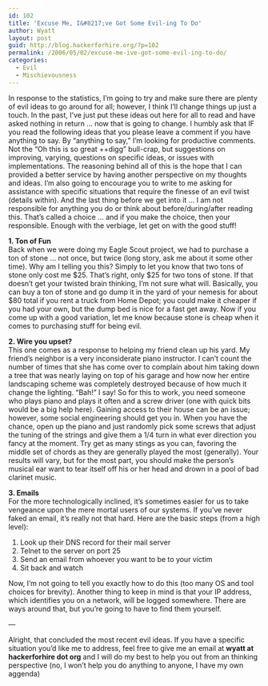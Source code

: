 ```yaml
---
id: 102
title: 'Excuse Me, I&#8217;ve Got Some Evil-ing To Do'
author: Wyatt
layout: post
guid: http://blog.hackerforhire.org/?p=102
permalink: /2006/05/02/excuse-me-ive-got-some-evil-ing-to-do/
categories:
  - Evil
  - Mischievousness
---
```

In response to the statistics, I&#8217;m going to try and make sure there are plenty of evil ideas to go around for all; however, I think I&#8217;ll change things up just a touch. In the past, I&#8217;ve just put these ideas out here for all to read and have asked nothing in return &#8230; now that is going to change. I humbly ask that IF you read the following ideas that you please leave a comment if you have anything to say. By &#8220;anything to say,&#8221; I&#8217;m looking for productive comments. Not the &#8220;Oh this is so great ++digg&#8221; bull-crap, but suggestions on improving, varying, questions on specific ideas, or issues with implementations. The reasoning behind all of this is the hope that I can provided a better service by having another perspective on my thoughts and ideas. I&#8217;m also going to encourage you to write to me asking for assistance with specific situations that require the finesse of an evil twist (details within). And the last thing before we get into it &#8230; I am not responsible for anything you do or think about before/during/after reading this. That&#8217;s called a choice &#8230; and if you make the choice, then your responsible. Enough with the verbiage, let get on with the good stuff!  
<!--more-->

  
**1. Ton of Fun**  
Back when we were doing my Eagle Scout project, we had to purchase a ton of stone &#8230; not once, but twice (long story, ask me about it some other time). Why am I telling you this? Simply to let you know that two tons of stone only cost me $25. That&#8217;s right, only $25 for two tons of stone. If that doesn&#8217;t get your twisted brain thinking, I&#8217;m not sure what will. Basically, you can buy a ton of stone and go dump it in the yard of your nemesis for about $80 total if you rent a truck from Home Depot; you could make it cheaper if you had your own, but the dump bed is nice for a fast get away. Now if you come up with a good variation, let me know because stone is cheap when it comes to purchasing stuff for being evil.

**2. Wire you upset?**  
This one comes as a response to helping my friend clean up his yard. My friend&#8217;s neighbor is a very inconsiderate piano instructor. I can&#8217;t count the number of times that she has come over to complain about him taking down a tree that was nearly laying on top of his garage and how now her entire landscaping scheme was completely destroyed because of how much it change the lighting. &#8220;Bah!&#8221; I say! So for this to work, you need someone who plays piano and plays it often and a screw driver (one with quick bits would be a big help here). Gaining access to their house can be an issue; however, some social engineering should get you in. When you have the chance, open up the piano and just randomly pick some screws that adjust the tuning of the strings and give them a 1/4 turn in what ever direction you fancy at the moment. Try get as many stings as you can, favoring the middle set of chords as they are generally played the most (generally). Your results will vary, but for the most part, you should make the person&#8217;s musical ear want to tear itself off his or her head and drown in a pool of bad clarinet music.

**3. Emails**  
For the more technologically inclined, it&#8217;s sometimes easier for us to take vengeance upon the mere mortal users of our systems. If you&#8217;ve never faked an email, it&#8217;s really not that hard. Here are the basic steps (from a high level):

  1. Look up their DNS record for their mail server
  2. Telnet to the server on port 25
  3. Send an email from whoever you want to be to your victim
  4. Sit back and watch

Now, I&#8217;m not going to tell you exactly how to do this (too many OS and tool choices for brevity). Another thing to keep in mind is that your IP address, which identifies you on a network, will be logged somewhere. There are ways around that, but you&#8217;re going to have to find them yourself.

&#8212;

Alright, that concluded the most recent evil ideas. If you have a specific situation you&#8217;d like me to address, feel free to give me an email at **wyatt at hackerforhire dot org** and I will do my best to help you out from an thinking perspective (no, I won&#8217;t help you do anything to anyone, I have my own aggenda)